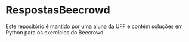 # RespostasBeecrowd
Este repositório é mantido por uma aluna da UFF e contém soluções em Python para os exercícios do Beecrowd. 
